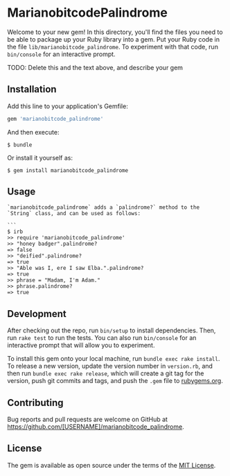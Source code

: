 # MarianobitcodePalindrome

Welcome to your new gem! In this directory, you'll find the files you need to be able to package up your Ruby library into a gem. Put your Ruby code in the file `lib/marianobitcode_palindrome`. To experiment with that code, run `bin/console` for an interactive prompt.

TODO: Delete this and the text above, and describe your gem

## Installation

Add this line to your application's Gemfile:

```ruby
gem 'marianobitcode_palindrome'
```

And then execute:

    $ bundle

Or install it yourself as:

    $ gem install marianobitcode_palindrome

## Usage

    `marianobitcode_palindrome` adds a `palindrome?` method to the `String` class, and can be used as follows:

    ```
    $ irb
    >> require 'marianobitcode_palindrome'
    >> "honey badger".palindrome?
    => false
    >> "deified".palindrome?
    => true
    >> "Able was I, ere I saw Elba.".palindrome?
    => true
    >> phrase = "Madam, I'm Adam."
    >> phrase.palindrome?
    => true

## Development

After checking out the repo, run `bin/setup` to install dependencies. Then, run `rake test` to run the tests. You can also run `bin/console` for an interactive prompt that will allow you to experiment.

To install this gem onto your local machine, run `bundle exec rake install`. To release a new version, update the version number in `version.rb`, and then run `bundle exec rake release`, which will create a git tag for the version, push git commits and tags, and push the `.gem` file to [rubygems.org](https://rubygems.org).

## Contributing

Bug reports and pull requests are welcome on GitHub at https://github.com/[USERNAME]/marianobitcode_palindrome.

## License

The gem is available as open source under the terms of the [MIT License](https://opensource.org/licenses/MIT).
